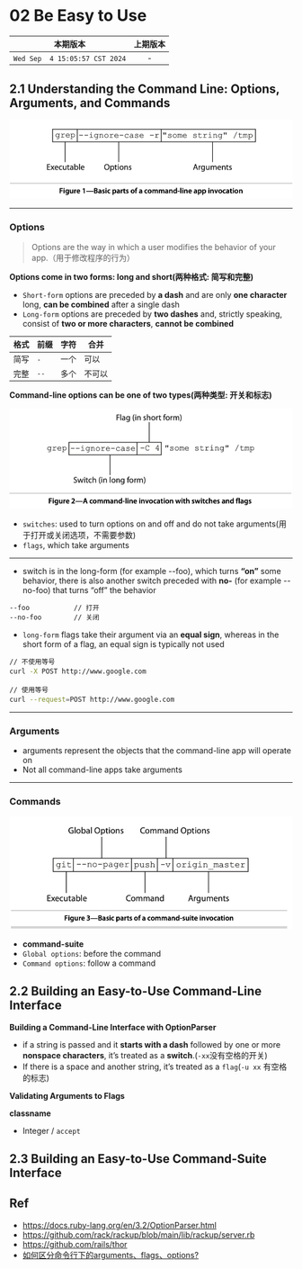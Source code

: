 # 02 Be Easy to Use

|本期版本| 上期版本
|:---:|:---:
`Wed Sep  4 15:05:57 CST 2024` | -


## 2.1 Understanding the Command Line: Options, Arguments, and Commands

<img src="./01.png" />

---

### Options

> Options are the way in which a user modifies the behavior of your app.（用于修改程序的行为）



**Options come in two forms: long and short(两种格式: 简写和完整)**

* `Short-form` options are preceded by **a dash** and are only **one character** long, **can be combined** after a single dash
* `Long-form` options are preceded by **two dashes** and, strictly speaking, consist of **two or more characters**, **cannot be combined**

格式|前缀|字符|合并
---|---|---|---
简写|`-`|一个|可以
完整|`--`|多个|不可以

**Command-line options can be one of two types(两种类型: 开关和标志)**


<img src="./02.png" />

* `switches`: used to turn options on and off and do not take arguments(用于打开或关闭选项，不需要参数)
* `flags`, which take arguments

---

* switch is in the long-form (for example --foo), which turns **“on”** some behavior, there is also another switch preceded with **no-** (for example --no-foo) that turns “off” the behavior

```bash
--foo			// 打开
--no-foo		// 关闭
```

* `long-form` flags take their argument via an **equal sign**, whereas in the short form of a flag, an equal sign is typically not used

```bash
// 不使用等号
curl -X POST http://www.google.com

// 使用等号
curl --request=POST http://www.google.com
```

---

### Arguments

* arguments represent the objects that the command-line app will operate on
* Not all command-line apps take arguments

---

### Commands

<img src="./03.png" />

* **command-suite**
* `Global options`: before the command
* `Command options`: follow a command

## 2.2 Building an Easy-to-Use Command-Line Interface


**Building a Command-Line Interface with OptionParser**

* if a string is passed and it **starts with a dash** followed by one or more **nonspace characters**, it’s treated as a **switch**.(`-xx`没有空格的开关)
* If there is a space and another string, it’s treated as a `flag`(`-u xx` 有空格的标志)

**Validating Arguments to Flags**

**classname**

* Integer / `accept`

## 2.3 Building an Easy-to-Use Command-Suite Interface


## Ref

* <https://docs.ruby-lang.org/en/3.2/OptionParser.html>
* <https://github.com/rack/rackup/blob/main/lib/rackup/server.rb>
* <https://github.com/rails/thor>
* [如何区分命令行下的arguments、flags、options?](https://segmentfault.com/q/1010000011077731)